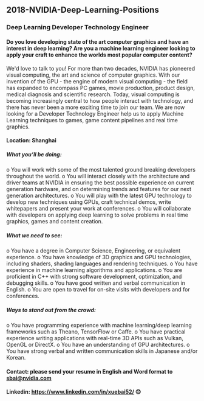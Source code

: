 ## 2018-NVIDIA-Deep-Learning-Positions
### Deep Learning Developer Technology Engineer

#### Do you love developing state of the art computer graphics and have an interest in deep learning? Are you a machine learning engineer looking to apply your craft to enhance the worlds most popular computer content?
We'd love to talk to you!
For more than two decades, NVIDIA has pioneered visual computing, the art and science of computer graphics. With our invention of the GPU - the engine of modern visual computing - the field has expanded to encompass PC games, movie production, product design, medical diagnosis and scientific research. Today, visual computing is becoming increasingly central to how people interact with technology, and there has never been a more exciting time to join our team.
We are now looking for a Developer Technology Engineer help us to apply Machine Learning techniques to games, game content pipelines and real time graphics.

#### Location: Shanghai

##### What you’ll be doing:
o	You will work with some of the most talented ground breaking developers throughout the world.
o	You will interact closely with the architecture and driver teams at NVIDIA in ensuring the best possible experience on current generation hardware, and on determining trends and features for our next generation architectures.
o	You will play with the latest GPU technology to develop new techniques using GPUs, craft technical demos, write whitepapers and present your work at conferences.
o	You will collaborate with developers on applying deep learning to solve problems in real time graphics, games and content creation.


##### What we need to see: 
o	You have a degree in Computer Science, Engineering, or equivalent experience.
o	You have knowledge of 3D graphics and GPU technologies, including shaders, shading languages and rendering techniques.
o	You have experience in machine learning algorithms and applications.
o	You are proficient in C++ with strong software development, optimization, and debugging skills.
o	You have good written and verbal communication in English.
o	You are open to travel for on-site visits with developers and for conferences.


##### Ways to stand out from the crowd:
o	You have programming experience with machine learning/deep learning frameworks such as Theano, TensorFlow or Caffe.
o	You have practical experience writing applications with real-time 3D APIs such as Vulkan, OpenGL or DirectX.
o	You have an understanding of GPU architectures.
o	You have strong verbal and written communication skills in Japanese and/or Korean.


#### Contact: please send your resume in English and Word format to sbai@nvidia.com 
#### Linkedin: https://www.linkedin.com/in/xuebai52/ :blush:
